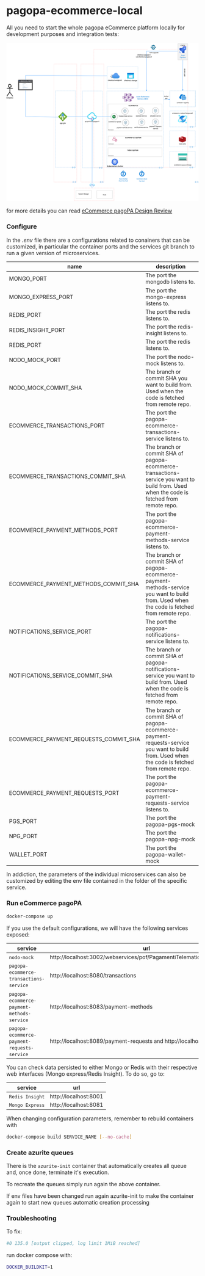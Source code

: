 # pagopa-ecommerce-local

All you need to start the whole pagopa eCommerce platform locally for development purposes and integration tests:

![image arch](arch-ecommerce.png)

for more details you can read [eCommerce pagoPA Design Review](https://pagopa.atlassian.net/wiki/spaces/I/pages/492339720/eCommerce+pagoPA+Design+Review+draft "eCommerce pagoPA Design Review") 

### Configure

In the _.env_ file there are a configurations related to conainers that can be customized, in particular the container ports and the services git branch to run a given version of microservices.

| name                                     | description                                                                                                                                      |
|------------------------------------------|--------------------------------------------------------------------------------------------------------------------------------------------------|
| MONGO_PORT                               | The port the mongodb listens to.                                                                                                                 |
| MONGO_EXPRESS_PORT                       | The port the mongo-express listens to.                                                                                                           |
| REDIS_PORT                               | The port the redis listens to.                                                                                                                   |
| REDIS_INSIGHT_PORT                       | The port the redis-insight listens to.                                                                                                           |
| REDIS_PORT                               | The port the redis listens to.                                                                                                                   |
| NODO_MOCK_PORT                           | The port the nodo-mock listens to.                                                                                                               |
| NODO_MOCK_COMMIT_SHA                     | The branch or commit SHA you want to build from. Used when the code is fetched from remote repo.                                                 | 
| ECOMMERCE_TRANSACTIONS_PORT              | The port the pagopa-ecommerce-transactions-service listens to.                                                                                   |
| ECOMMERCE_TRANSACTIONS_COMMIT_SHA        | The branch or commit SHA of pagopa-ecommerce-transactions-service you want to build from. Used when the code is fetched from remote repo.        |
| ECOMMERCE_PAYMENT_METHODS_PORT           | The port the pagopa-ecommerce-payment-methods-service listens to.                                                                                |
| ECOMMERCE_PAYMENT_METHODS_COMMIT_SHA     | The branch or commit SHA of pagopa-ecommerce-payment-methods-service you want to build from. Used when the code is fetched from remote repo.     |
| NOTIFICATIONS_SERVICE_PORT               | The port the pagopa-notifications-service listens to.                                                                                            |
| NOTIFICATIONS_SERVICE_COMMIT_SHA         | The branch or commit SHA of pagopa-notifications-service you want to build from. Used when the code is fetched from remote repo.                 |
| ECOMMERCE_PAYMENT_REQUESTS_COMMIT_SHA    | The branch or commit SHA of pagopa-ecommerce-payment-requests-service you want to build from. Used when the code is fetched from remote repo.    | 
| ECOMMERCE_PAYMENT_REQUESTS_PORT          | The port the pagopa-ecommerce-payment-requests-service listens to.                                                                               |
| PGS_PORT                                 | The port the pagopa-pgs-mock                                                                                                                     |
| NPG_PORT                                 | The port the pagopa-npg-mock                                                                                                                     |
| WALLET_PORT                              | The port the pagopa-wallet-mock                                                                                                                   |

In addiction, the parameters of the individual microservices can also be customized by editing the env file contained in the folder of the specific service.

### Run eCommerce pagoPA

```sh
docker-compose up
```

If you use the default configurations, we will have the following services exposed:

| service                                        | url                                                                     |
|------------------------------------------------|-------------------------------------------------------------------------|
| `nodo-mock`                                    | http://localhost:3002/webservices/pof/PagamentiTelematiciPspNodoservice |
| `pagopa-ecommerce-transactions-service`        | http://localhost:8080/transactions                                      |
| `pagopa-ecommerce-payment-methods-service`     | http://localhost:8083/payment-methods                                   |
| `pagopa-ecommerce-payment-requests-service`    | http://localhost:8089/payment-requests and http://localhost:8089/carts  |


You can check data persisted to either Mongo or Redis with their respective web interfaces (Mongo express/Redis Insight). To do so, go to:

| service         | url                   |
|-----------------|-----------------------|
| `Redis Insight` | http://localhost:8001 |
| `Mongo Express` | http://localhost:8081 |

When changing configuration parameters, remember to rebuild containers with
```sh
docker-compose build SERVICE_NAME [--no-cache]
```

### Create azurite queues

There is the `azurite-init` container that automatically creates all queue and, once done, terminate it's execution.

To recreate the queues simply run again the above container.

If env files have been changed run again azurite-init to make the container again to start new queues automatic creation processing

### Troubleshooting

To fix:
```sh
#0 135.0 [output clipped, log limit 1MiB reached]
```

run docker compose with:
```sh
DOCKER_BUILDKIT=1
```